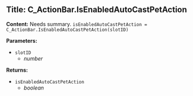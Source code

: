 ## Title: C_ActionBar.IsEnabledAutoCastPetAction

**Content:**
Needs summary.
`isEnabledAutoCastPetAction = C_ActionBar.IsEnabledAutoCastPetAction(slotID)`

**Parameters:**
- `slotID`
  - *number*

**Returns:**
- `isEnabledAutoCastPetAction`
  - *boolean*